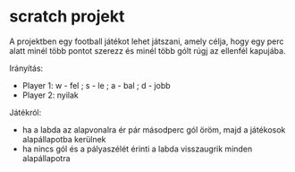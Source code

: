 # scratch projekt
A projektben egy football játékot lehet játszani, amely célja, hogy egy perc alatt minél több pontot szerezz és minél több gólt rúgj az ellenfél kapujába.

Irányítás:
- Player 1: w - fel ; s - le ; a - bal ; d - jobb
- Player 2: nyilak

Játékról:
- ha a labda az alapvonalra ér pár másodperc gól öröm, majd a játékosok alapállapotba kerülnek
- ha nincs gól és a pályaszélét érinti a labda visszaugrik minden alapállapotra

